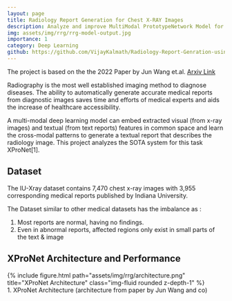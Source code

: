 ```yaml
---
layout: page
title: Radiology Report Generation for Chest X-RAY Images
description: Analyze and improve MultiModal PrototypeNetwork Model for Radiology Report Generation.
img: assets/img/rrg/rrg-model-output.jpg
importance: 1
category: Deep Learning
github: https://github.com/VijayKalmath/Radiology-Report-Genration-using-MultiModal-PrototypeNetwork
---
```


The project is based on the the 2022 Paper by Jun Wang et.al. [Arxiv Link](https://arxiv.org/pdf/2207.04818.pdf) 

Radiography is the most well established imaging method to diagnose diseases. The ability to automatically generate accurate medical reports from diagnostic images saves time and efforts of medical experts and aids the increase of healthcare accessibility.

A multi-modal deep learning model can embed extracted visual (from x-ray images) and textual (from text reports) features in common space and learn the cross-modal patterns to generate a textual report that describes the radiology image. This project analyzes the SOTA system for this task XProNet[1].

## Dataset 

The IU-Xray dataset contains 7,470 chest x-ray images with 3,955 corresponding medical reports published by Indiana University.

The Dataset similar to other medical datasets has the imbalance as :
1. Most reports are normal, having no findings.
2. Even in abnormal reports, affected regions only exist in small parts of the text & image

## XProNet Architecture and Performance 


<div class="row">
    <div class="col-sm-8 mt-3 mt-md-0 ">
        {% include figure.html path="assets/img/rrg/architecture.png" title="XProNet Architecture" class="img-fluid rounded z-depth-1" %}
    </div>
</div>
<div class="caption">
    1. XProNet Architecture (architecture from paper by Jun Wang and co)
</div>